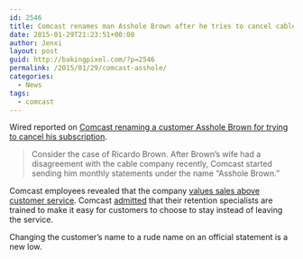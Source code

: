 ```yaml
---
id: 2546
title: Comcast renames man Asshole Brown after he tries to cancel cable
date: 2015-01-29T21:23:51+00:00
author: Jenxi
layout: post
guid: http://bakingpixel.com/?p=2546
permalink: /2015/01/29/comcast-asshole/
categories:
  - News
tags:
  - comcast
---
```

Wired reported on [Comcast renaming a customer Asshole Brown for trying to cancel his subscription](http://www.wired.com/2015/01/comcast-renames-man-asshole-brown-tries-cancel-cable/).

> Consider the case of Ricardo Brown. After Brown’s wife had a disagreement with the cable company recently, Comcast started sending him monthly statements under the name “Asshole Brown.” 

Comcast employees revealed that the company [values sales above customer service](http://bakingpixel.com/2014/07/life-inside-comcast/). Comcast [admitted](http://bakingpixel.com/2014/07/comcast-customer-retention/) that their retention specialists are trained to make it easy for customers to choose to stay instead of leaving the service.

Changing the customer&#8217;s name to a rude name on an official statement is a new low.